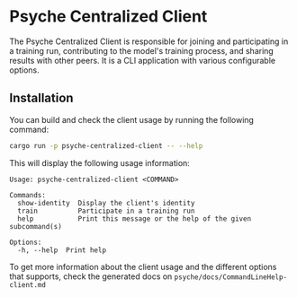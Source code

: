 # Psyche Centralized Client

The Psyche Centralized Client is responsible for joining and participating in a training run, contributing to the model's training process, and sharing results with other peers. It is a CLI application with various configurable options.

## Installation

You can build and check the client usage by running the following command:

```bash
cargo run -p psyche-centralized-client -- --help
```

This will display the following usage information:

```plaintext
Usage: psyche-centralized-client <COMMAND>

Commands:
  show-identity  Display the client's identity
  train          Participate in a training run
  help           Print this message or the help of the given subcommand(s)

Options:
  -h, --help  Print help
```

To get more information about the client usage and the different options that supports, check the generated docs on `psyche/docs/CommandLineHelp-client.md`
